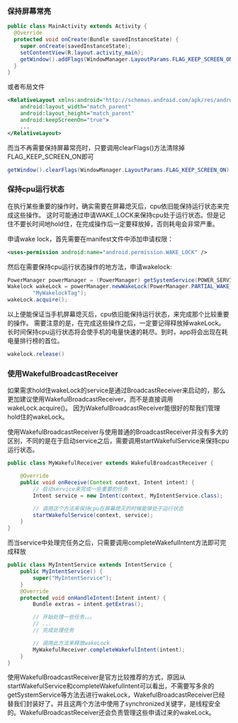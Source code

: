### 保持屏幕常亮

```java
public class MainActivity extends Activity {
  @Override
  protected void onCreate(Bundle savedInstanceState) {
    super.onCreate(savedInstanceState);
    setContentView(R.layout.activity_main);
    getWindow().addFlags(WindowManager.LayoutParams.FLAG_KEEP_SCREEN_ON);
  }
}
```

或者布局文件
```xml
<RelativeLayout xmlns:android="http://schemas.android.com/apk/res/android"
    android:layout_width="match_parent"
    android:layout_height="match_parent"
    android:keepScreenOn="true">
    ...
</RelativeLayout>

```

而当不再需要保持屏幕常亮时，只要调用clearFlags()方法清除掉FLAG_KEEP_SCREEN_ON即可

```java
getWindow().clearFlags(WindowManager.LayoutParams.FLAG_KEEP_SCREEN_ON)
```

### 保持cpu运行状态

在执行某些重要的操作时，确实需要在屏幕熄灭后，cpu依旧能保持运行状态来完成这些操作。
这时可能通过申请WAKE_LOCK来保持cpu处于运行状态。但是记住不要长时间地hold住，在完成操作后一定要释放掉，否则耗电会非常严重。

申请wake lock，首先需要在manifest文件中添加申请权限：

```xml
<uses-permission android:name="android.permission.WAKE_LOCK" />
```

然后在需要保持cpu运行状态操作的地方法，申请wakelock:

```java
PowerManager powerManager = (PowerManager) getSystemService(POWER_SERVICE);
Wakelock wakeLock = powerManager.newWakeLock(PowerManager.PARTIAL_WAKE_LOCK,
        "MyWakelockTag");
wakeLock.acquire();
```

以上便能保证当手机屏幕熄灭后，cpu依旧能保持运行状态，来完成那个比较重要的操作。
需要注意的是，在完成这些操作之后，一定要记得释放掉wakeLock。长时间保持cpu运行状态将会使手机的电量快速的耗尽。到时，app将会出现在耗电量排行榜的首位。

```java
wakelock.release()
```

### 使用WakefulBroadcastReceiver

如果需求hold住wakeLock的service是通过BroadcastReceiver来启动的，那么更加建议使用WakefulBroadcastReceiver，而不是直接调用wakeLock.acquire()。
因为WakefulBroadcastReceiver能很好的帮我们管理hold住的wakeLock。

使用WakefulBroadcastReceiver与使用普通的BroadcastReceiver并没有多大的区别，不同的是在于启动service之后，需要调用startWakefulService来保持cpu运行状态。

```java
public class MyWakefulReceiver extends WakefulBroadcastReceiver {

    @Override
    public void onReceive(Context context, Intent intent) {
        // 启动service来完成一些重要的任务  
        Intent service = new Intent(context, MyIntentService.class);

        // 调用这个方法来保持cpu在屏幕熄灭的时候能够处于运行状态  
        startWakefulService(context, service);
    }
}
```

而当service中处理完任务之后，只需要调用completeWakefulIntent方法即可完成释放

```java
public class MyIntentService extends IntentService {
    public MyIntentService() {
        super("MyIntentService");
    }
    @Override
    protected void onHandleIntent(Intent intent) {
        Bundle extras = intent.getExtras();

        // 开始处理一些任务。。。
        // ...
        // 完成处理任务  

        // 调用此方法来释放wakeLock
        MyWakefulReceiver.completeWakefulIntent(intent);
    }
}
```

使用WakefulBroadcastReceiver是官方比较推荐的方式，原因从startWakefulService和completeWakefulIntent可以看出，不需要写多余的getSystemService等方法去进行wakeLock，WakefulBroadcastReceiver已经替我们封装好了。并且这两个方法中使用了synchronized关键字，是线程安全的。WakefulBroadcastReceiver还会负责管理这些申请过来的wakeLock。
